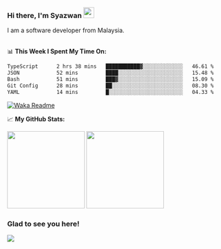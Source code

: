 ### Hi there, I'm Syazwan <img src="https://media.giphy.com/media/hvRJCLFzcasrR4ia7z/giphy.gif" width="25px">
I am a software developer from Malaysia.
<br/><br/>

📊 **This Week I Spent My Time On:**
<!--START_SECTION:waka-->

```txt
TypeScript      2 hrs 38 mins   ███████████▓░░░░░░░░░░░░░   46.61 %
JSON            52 mins         ████░░░░░░░░░░░░░░░░░░░░░   15.48 %
Bash            51 mins         ███▓░░░░░░░░░░░░░░░░░░░░░   15.09 %
Git Config      28 mins         ██░░░░░░░░░░░░░░░░░░░░░░░   08.30 %
YAML            14 mins         █░░░░░░░░░░░░░░░░░░░░░░░░   04.33 %
```

<!--END_SECTION:waka-->
[![Waka Readme](https://github.com/syazwanz/syazwanz/actions/workflows/wakatime.yml/badge.svg)](https://github.com/syazwanz/syazwanz/actions/workflows/wakatime.yml)

📈 **My GitHub Stats:**

<p>
  <img height="180em" src="https://github-readme-stats.vercel.app/api?username=syazwanz&show_icons=true&hide_border=false&&count_private=true&include_all_commits=true" />
  <img height="180em" src="https://github-readme-stats.vercel.app/api/top-langs/?username=syazwanz&exclude_repo=KNN-Image-Classification&show_icons=true&hide_border=false&layout=compact&langs_count=8"/>
</p>

### Glad to see you here!
![](https://visitor-badge.glitch.me/badge?page_id=syazwanz.syazwanz)
